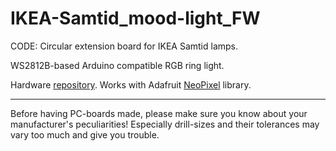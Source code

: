 
IKEA-Samtid_mood-light_FW
=========================

CODE: Circular extension board for IKEA Samtid lamps.

WS2812B-based Arduino compatible RGB ring light.

Hardware [repository](https://github.com/madworm/IKEA-Samtid_mood-light).
Works with Adafruit [NeoPixel](https://github.com/adafruit/Adafruit_NeoPixel) library.


---

Before having PC-boards made, please make sure you know about your manufacturer's peculiarities!
Especially drill-sizes and their tolerances may vary too much and give you trouble.

